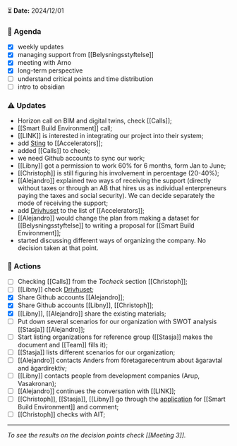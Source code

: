 ⏳ **Date:** 2024/12/01

### 📃 Agenda

- [x] weekly updates
- [x] managing support from [[Belysningsstyftelse]]
- [x] meeting with Arno
- [x] long-term perspective
- [ ] understand critical points and time distribution
- [ ] intro to obsidian

### ⚠️ Updates

- Horizon call on BIM and digital twins, check [[Calls]];
- [[Smart Build Environment]] call;
- [[LINK]] is interested in integrating our project into their system;
- add [Sting](https://www.sting.co/) to [[Accelerators]];
- added [[Calls]] to check;
- we need Github accounts to sync our work;
- [[Libny]] got a permission to work 60% for 6 months, form Jan to June;
- [[Christoph]] is still figuring his involvement in percentage (20-40%);
- [[Alejandro]] explained two ways of receiving the support (directly without taxes or through an AB that hires us as individual enterpreneurs paying the taxes and social security). We can decide separately the mode of receiving the support;
- add [Drivhuset](https://uppsala.drivhuset.se/en/) to the list of [[Accelerators]];
- [[Alejandro]] would change the plan from making a dataset for [[Belysningsstyftelse]] to writing a proposal for [[Smart Build Environment]];
- started discussing different ways of organizing the company. No decision taken at that point.

### 🚀 Actions

- [ ] Checking [[Calls]] from the _Tocheck_ section [[Christoph]];
- [ ] [[Libny]] check [Drivhuset](https://uppsala.drivhuset.se/en/);
- [x] Share Github accounts [[Alejandro]];
- [x] Share Github accounts [[Libny]], [[Christoph]];
- [x] [[Libny]], [[Alejandro]] share the existing materials;
- [ ] Put down several scenarios for our organization with SWOT analysis [[Stasja]] [[Alejandro]];
- [ ] Start listing organizations for reference group ([[Stasja]] makes the document and [[Team]] fills it);
- [ ] [[Stasja]] lists different scenarios for our organization;
- [ ] [[Alejandro]] contacts Anders from företagarecentrum about ägaravtal and ägardirektiv;
- [ ] [[Libny]] contacts people from development companies (Arup, Vasakronan);
- [ ] [[Alejandro]] continues the conversation with [[LINK]];
- [ ] [[Christoph]], [[Stasja]], [[Libny]] go through the [application](<[https://docs.google.com/document/d/1Nw39aLQXX1vT108xCehXid6ua1sFzgRvoNgCRudiSdM/edit?usp=drive_link](https://docs.google.com/document/d/1Nw39aLQXX1vT108xCehXid6ua1sFzgRvoNgCRudiSdM/edit?usp=drive_link&authuser=4)>) for [[Smart Build Environment]] and comment;
- [ ] [[Christoph]] checks with AIT;

---

_To see the results on the decision points check [[Meeting 3]]._
